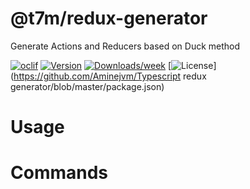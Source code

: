 @t7m/redux-generator
====================

Generate Actions and Reducers based on Duck method

[![oclif](https://img.shields.io/badge/cli-oclif-brightgreen.svg)](https://oclif.io)
[![Version](https://img.shields.io/npm/v/@t7m/redux-generator.svg)](https://npmjs.org/package/@t7m/redux-generator)
[![Downloads/week](https://img.shields.io/npm/dw/@t7m/redux-generator.svg)](https://npmjs.org/package/@t7m/redux-generator)
[![License](https://img.shields.io/npm/l/@t7m/redux-generator.svg)](https://github.com/Aminejvm/Typescript redux generator/blob/master/package.json)

<!-- toc -->
# Usage
<!-- usage -->
# Commands
<!-- commands -->
